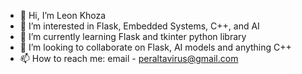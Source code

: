 - 👋 Hi, I’m Leon Khoza
- 👀 I’m interested in Flask, Embedded Systems, C++, and AI
- 🌱 I’m currently learning Flask and tkinter python library
- 💞️ I’m looking to collaborate on Flask, AI models and anything C++
- 📫 How to reach me: email - peraltavirus@gmail.com

<!---
spacebar3112/spacebar3112 is a ✨ special ✨ repository because its `README.md` (this file) appears on your GitHub profile.
You can click the Preview link to take a look at your changes.
--->
